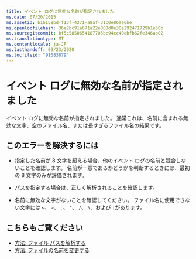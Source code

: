 ```yaml
---
title: イベント ログに無効な名前が指定されました
ms.date: 07/20/2015
ms.assetid: b1b158bd-f13f-4371-a8af-31c0e86ae6be
ms.openlocfilehash: 36e2bc91a671a22e808d0e30e292471729b1e50b
ms.sourcegitcommit: bf5c5850654187705bc94cc40ebfb62fe346ab02
ms.translationtype: MT
ms.contentlocale: ja-JP
ms.lasthandoff: 09/23/2020
ms.locfileid: "91083879"
---
```

# <a name="an-invalid-name-was-specified-for-the-event-log"></a>イベント ログに無効な名前が指定されました

イベント ログに無効な名前が指定されました。 通常これは、名前に含まれる無効な文字、空のファイル名、または長すぎるファイル名の結果です。  
  
## <a name="to-correct-this-error"></a>このエラーを解決するには  
  
- 指定した名前が 8 文字を超える場合、他のイベント ログの名前と競合しないことを確認します。 名前が一意であるかどうかを判断するときには、最初の 8 文字のみが評価されます。  
  
- パスを指定する場合は、正しく解析されることを確認します。  
  
- 名前に無効な文字がないことを確認してください。 ファイル名に使用できない文字には `<`、 `>`、 `:`、 `"`、 `/`、 `\`、および `|`があります。  
  
## <a name="see-also"></a>こちらもご覧ください

- [方法: ファイル パスを解析する](../developing-apps/programming/drives-directories-files/how-to-parse-file-paths.md)
- [方法: ファイルの名前を変更する](../developing-apps/programming/drives-directories-files/how-to-rename-a-file.md)
